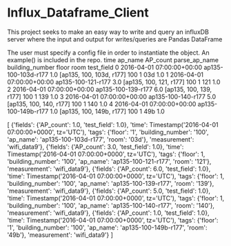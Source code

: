 # Influx_Dataframe_Client
This project seeks to make an easy way to write and query an influxDB server where the input and output for writes/queries are
Pandas DataFrame

The user must specify a config file in order to instantiate the object. An example() is included in the repo.
                       time              ap_name  AP_count             parse_ap_name building_number floor room  test_field
0 2016-04-01 07:00:00+00:00  ap135-100-103d-r177       1.0  [ap135, 100, 103d, r177]             100     1  03d         1.0
1 2016-04-01 07:00:00+00:00   ap135-100-121-r177       3.0   [ap135, 100, 121, r177]             100     1  121         1.0
2 2016-04-01 07:00:00+00:00   ap135-100-139-r177       6.0   [ap135, 100, 139, r177]             100     1  139         1.0
3 2016-04-01 07:00:00+00:00   ap135-100-140-r177       5.0   [ap135, 100, 140, r177]             100     1  140         1.0
4 2016-04-01 07:00:00+00:00  ap135-100-149b-r177       1.0  [ap135, 100, 149b, r177]             100     1  49b         1.0

[
  {'fields': {'AP_count': 1.0, 'test_field': 1.0}, 
  'time': Timestamp('2016-04-01 07:00:00+0000', tz='UTC'),
  'tags': {'floor': '1', 'building_number': '100', 'ap_name': 'ap135-100-103d-r177', 'room': '03d'}, 
  'measurement': 'wifi_data9'},
  {'fields': {'AP_count': 3.0, 'test_field': 1.0}, 
  'time': Timestamp('2016-04-01 07:00:00+0000', tz='UTC'), 
  'tags': {'floor': 1, 'building_number': '100', 'ap_name': 'ap135-100-121-r177', 'room': '121'}, 
  'measurement': 'wifi_data9'}, 
  {'fields': {'AP_count': 6.0, 'test_field': 1.0}, 
  'time': Timestamp('2016-04-01 07:00:00+0000', tz='UTC'), 
  'tags': {'floor': 1, 'building_number': '100', 'ap_name': 'ap135-100-139-r177', 'room': '139'}, 
  'measurement': 'wifi_data9'}, 
  {'fields': {'AP_count': 5.0, 'test_field': 1.0}, 
  'time': Timestamp('2016-04-01 07:00:00+0000', tz='UTC'), 
  'tags': {'floor': 1, 'building_number': '100', 'ap_name': 'ap135-100-140-r177', 'room': '140'}, 
  'measurement': 'wifi_data9'}, 
  {'fields': {'AP_count': 1.0, 'test_field': 1.0}, 
  'time': Timestamp('2016-04-01 07:00:00+0000', tz='UTC'), 
  'tags': {'floor': '1', 'building_number': '100', 'ap_name': 'ap135-100-149b-r177', 'room': '49b'}, 
  'measurement': 'wifi_data9'}
 ]
